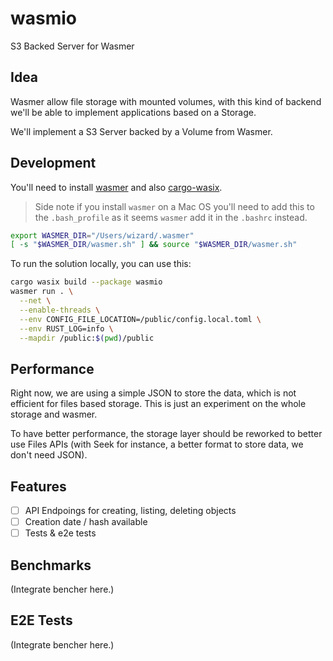 # wasmio
S3 Backed Server for Wasmer

## Idea

Wasmer allow file storage with mounted volumes, with this kind of backend we'll
be able to implement applications based on a Storage.

We'll implement a S3 Server backed by a Volume from Wasmer.

## Development

You'll need to install [wasmer](https://wasmer.io) and also [cargo-wasix](https://github.com/wasix-org/cargo-wasix).

> Side note if you install `wasmer` on a Mac OS you'll need to add this to the
`.bash_profile` as it seems `wasmer` add it in the `.bashrc` instead.

``` bash
export WASMER_DIR="/Users/wizard/.wasmer"
[ -s "$WASMER_DIR/wasmer.sh" ] && source "$WASMER_DIR/wasmer.sh"
```

To run the solution locally, you can use this:

```bash
cargo wasix build --package wasmio
wasmer run . \
  --net \
  --enable-threads \
  --env CONFIG_FILE_LOCATION=/public/config.local.toml \
  --env RUST_LOG=info \
  --mapdir /public:$(pwd)/public
```

## Performance

Right now, we are using a simple JSON to store the data, which is not efficient
for files based storage. This is just an experiment on the whole storage and
wasmer.

To have better performance, the storage layer should be reworked to better use
Files APIs (with Seek for instance, a better format to store data, we don't need
JSON).

## Features

- [ ] API Endpoings for creating, listing, deleting objects
- [ ] Creation date / hash available
- [ ] Tests & e2e tests

## Benchmarks

(Integrate bencher here.)

## E2E Tests

(Integrate bencher here.)
